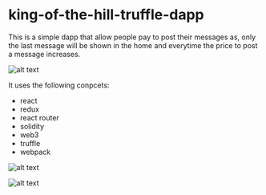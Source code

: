 # king-of-the-hill-truffle-dapp



This is a simple dapp that allow people pay to post their messages as, only the last message will be shown in the home
and everytime the price to post a message increases.


![alt text](http://g.recordit.co/BNyukKwkg9.gif)

It uses the following conpcets:
* react
* redux
* react router
* solidity
* web3
* truffle
* webpack


![alt text](https://raw.githubusercontent.com/victorrseloy/king-of-the-hill-truffle-dapp/master/static/home.png)

![alt text](https://raw.githubusercontent.com/victorrseloy/king-of-the-hill-truffle-dapp/master/static/messages.png)


